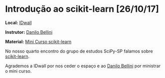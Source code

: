 # Introdução ao scikit-learn [26/10/17]

**Local:** [IDwall](https://idwall.co/)

**Instrutor:** [Danilo Bellini](https://github.com/danilobellini)

**Material:** [Mini Curso scikit-learn](https://github.com/danilobellini/notebooks/blob/master/2017-10-26_scikit-learn/mini-curso_scikit-learn.ipynb)

No nosso quarto encontro do grupo de estudos SciPy-SP falamos sobre [scikit-learn](http://scikit-learn.org/stable/).

Agrademos a IDwall por nos ceder o espaço e ao [Danilo Bellini](https://github.com/danilobellini) por ministrar o mini curso.
